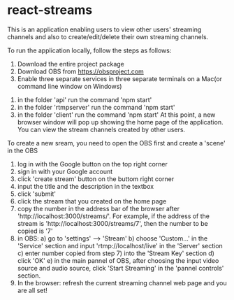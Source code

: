 # react-streams
This is an application enabling users to view other users' streaming channels and also to create/edit/delete their own streaming channels.

To run the application locally, follow the steps as follows:
1. Download the entire project package
2. Download OBS from https://obsproject.com 
3. Enable three separate services in three separate terminals on a Mac(or command line window on Windows)
  1) in the folder 'api' run the command 'npm start'
  2) in the folder 'rtmpserver' run the command 'npm start'
  3) in the folder 'client' run the command 'npm start'
  At this point, a new browser window will pop up showing the home page of the application. You can view the stream channels created by other users.
  
To create a new sream, you need to open the OBS first and create a 'scene' in the OBS
  1) log in with the Google button on the top right corner
  2) sign in with your Google account
  3) click 'create stream' button on the buttom right corner
  4) input the title and the description in the textbox
  5) click 'submit'
  6) click the stream that you created on the home page
  7) copy the number in the address bar of the browser after 'http://localhost:3000/streams/'. 
     For example, if the address of the stream is 'http://localhost:3000/streams/7', then the number to be copied is '7'
  7) in OBS:
    a) go to 'settings' --> 'Stream'
    b) choose 'Custom...' in the 'Service' section and input 'rtmp://localhost/live' in the 'Server' section
    c) enter number copied from step 7) into the 'Stream Key' section
    d) click 'OK'
    e) in the main pannel of OBS, after choosing the input video source and audio source, click 'Start Streaming' in the 'pannel controls' section.
 8) In the browser: refresh the current streaming channel web page and you are all set!
  
